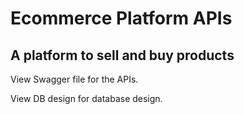 # Ecommerce Platform APIs

## A platform to sell and buy products

View Swagger file for the APIs.

View DB design for database design.